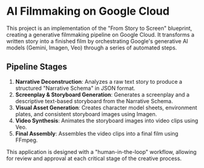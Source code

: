 # AI Filmmaking on Google Cloud

This project is an implementation of the "From Story to Screen" blueprint, creating a generative filmmaking pipeline on Google Cloud. It transforms a written story into a finished film by orchestrating Google's generative AI models (Gemini, Imagen, Veo) through a series of automated steps.

## Pipeline Stages

1.  **Narrative Deconstruction**: Analyzes a raw text story to produce a structured "Narrative Schema" in JSON format.
2.  **Screenplay & Storyboard Generation**: Generates a screenplay and a descriptive text-based storyboard from the Narrative Schema.
3.  **Visual Asset Generation**: Creates character model sheets, environment plates, and consistent storyboard images using Imagen.
4.  **Video Synthesis**: Animates the storyboard images into video clips using Veo.
5.  **Final Assembly**: Assembles the video clips into a final film using FFmpeg.

This application is designed with a "human-in-the-loop" workflow, allowing for review and approval at each critical stage of the creative process.
